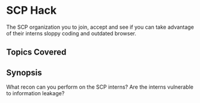 # SCP Hack

The SCP organization you to join, accept and see if you can take advantage of their interns sloppy coding and outdated browser.

## Topics Covered

## Synopsis

What recon can you perform on the SCP interns? Are the interns vulnerable to information leakage?
